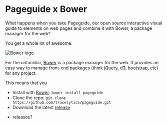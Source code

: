 # Pageguide x Bower

What happens when you take Pageguide, our open source interactive visual guide
to elements on web pages and combine it with Bower, a package manager for the
web?

You get a whole lot of awesome.

![Bower logo][5]

For the unfamiliar, [Bower][2] is a package manager for the web. It provides
an easy way to manage front-end packages (think [jQuery][6], [d3][7],
[bootstrap][8], etc) for any project.

This means that you

* Install with [Bower](http://bower.io/): `bower install pageguide`
* Clone the repo: `git clone https://github.com/tracelytics/pageguide.git`
* Download the latest [release](https://github.com/tracelytics/pageguide/releases)

- releases?

[1]: http://sindresorhus.com/bower-components/#!/search/pageguide
[2]: http://bower.io/
[3]: https://github.com/tracelytics/pageguide
[4]: http://tracelytics.github.io/pageguide/
[5]: https://raw2.github.com/danriti/moleskine/master/pageguide-bower/images/bower-logo.png
[6]: https://github.com/jquery/jquery
[7]: https://github.com/mbostock/d3
[8]: https://github.com/twbs/bootstrap
